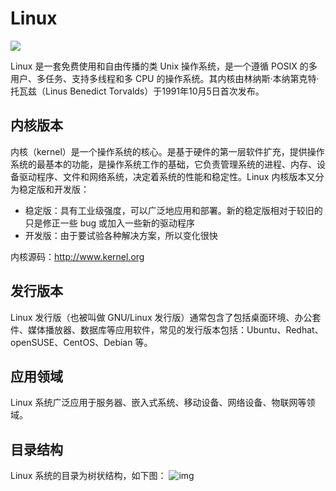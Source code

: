 # Linux

![](/linux/linux.png)

Linux 是一套免费使用和自由传播的类 Unix 操作系统，是一个遵循 POSIX 的多用户、多任务、支持多线程和多 CPU 的操作系统。其内核由林纳斯·本纳第克特·托瓦兹（Linus Benedict Torvalds）于1991年10月5日首次发布。


## 内核版本
内核（kernel）是一个操作系统的核心。是基于硬件的第一层软件扩充，提供操作系统的最基本的功能，是操作系统工作的基础，它负责管理系统的进程、内存、设备驱动程序、文件和网络系统，决定着系统的性能和稳定性。Linux 内核版本又分为稳定版和开发版：
- 稳定版：具有工业级强度，可以广泛地应用和部署。新的稳定版相对于较旧的只是修正一些 bug 或加入一些新的驱动程序
- 开发版：由于要试验各种解决方案，所以变化很快

内核源码：http://www.kernel.org

## 发行版本
Linux 发行版（也被叫做 GNU/Linux 发行版）通常包含了包括桌面环境、办公套件、媒体播放器、数据库等应用软件，常见的发行版本包括：Ubuntu、Redhat、openSUSE、CentOS、Debian 等。

## 应用领域
Linux 系统广泛应用于服务器、嵌入式系统、移动设备、网络设备、物联网等领域。

## 目录结构
Linux 系统的目录为树状结构，如下图：
![img](/linux-dir.jpg)

<!-- >/bin：bin 是 Binaries (二进制文件) 的缩写, 这个目录存放着最经常使用的命令。
<br>/boot：这里存放的是启动 Linux 时使用的一些核心文件，包括一些连接文件以及镜像文件。
<br>/dev：dev 是 Device(设备) 的缩写, 该目录下存放的是 Linux 的外部设备，在 Linux 中访问设备的方式和访问文件的方式是相同的。
<br>/etc：etc 是 Etcetera(等等) 的缩写,这个目录用来存放所有的系统管理所需要的配置文件和子目录。
<br>/home：用户的主目录，在 Linux 中，每个用户都有一个自己的目录，一般该目录名是以用户的账号命名的，如上图中的 alice、bob 和 eve。
<br>/lib：lib 是 Library(库) 的缩写这个目录里存放着系统最基本的动态连接共享库，其作用类似于 Windows 里的 DLL 文件。几乎所有的应用程序都需要用到这些共享库。
<br>/lost+found：这个目录一般情况下是空的，当系统非法关机后，这里就存放了一些文件。
<br>/media：linux 系统会自动识别一些设备，例如U盘、光驱等等，当识别后，Linux 会把识别的设备挂载到这个目录下。
<br>/mnt：系统提供该目录是为了让用户临时挂载别的文件系统的，我们可以将光驱挂载在 /mnt/ 上，然后进入该目录就可以查看光驱里的内容了。
<br>/opt：opt 是 optional(可选) 的缩写，这是给主机额外安装软件所摆放的目录。比如你安装一个ORACLE数据库则就可以放到这个目录下。默认是空的。
<br>/proc：proc 是 Processes(进程) 的缩写，/proc 是一种伪文件系统（也即虚拟文件系统），存储的是当前内核运行状态的一系列特殊文件，这个目录是一个虚拟的目录，它是系统内存的映射，我们可以通过直接访问这个目录来获取系统信息。这个目录的内容不在硬盘上而是在内存里，我们也可以直接修改里面的某些文件，比如可以通过下面的命令来屏蔽主机的ping命令，使别人无法ping你的机器：
<br>/sbin：s 就是 Super User 的意思，是 Superuser Binaries (超级用户的二进制文件) 的缩写，这里存放的是系统管理员使用的系统管理程序。
<br>/selinux：
 这个目录是 Redhat/CentOS 所特有的目录，Selinux 是一个安全机制，类似于 windows 的防火墙，但是这套机制比较复杂，这个目录就是存放selinux相关的文件的。
<br>/srv：该目录存放一些服务启动之后需要提取的数据。
<br>/sys：这是 Linux2.6 内核的一个很大的变化。该目录下安装了 2.6 内核中新出现的一个文件系统 sysfs 。sysfs 文件系统集成了下面3种文件系统的信息：针对进程信息的 proc 文件系统、针对设备的 devfs 文件系统以及针对伪终端的 devpts 文件系统。
<br>/tmp：tmp 是 temporary(临时) 的缩写这个目录是用来存放一些临时文件的。
<br>/usr：usr 是 unix system resources(unix 系统资源) 的缩写，这是一个非常重要的目录，用户的很多应用程序和文件都放在这个目录下，类似于 windows 下的 program files 目录。
<br>/usr/bin：系统用户使用的应用程序。
<br>/usr/sbin：超级用户使用的比较高级的管理程序和系统守护程序。
<br>/usr/src：内核源代码默认的放置目录。
<br>/var：var 是 variable(变量) 的缩写，这个目录中存放着在不断扩充着的东西，我们习惯将那些经常被修改的目录放在这个目录下。包括各种日志文件。
<br>/run：是一个临时文件系统，存储系统启动以来的信息。当系统重启时，这个目录下的文件应该被删掉或清除。如果你的系统上有 /var/run 目录，应该让它指向 run。 -->